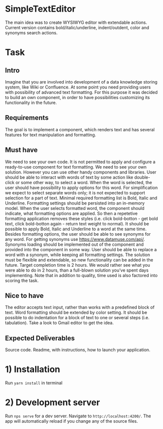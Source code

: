 # SimpleTextEditor

The main idea was to create WYSIWYG editor with extendable actions.
Current version contains bold/italic/underline, indent/outdent, color and synonyms search actions.

# Task

## Intro
Imagine that you are involved into development of a data knowledge storing system, like Wiki or Confluence. At some point you need providing users with possibility of advanced text formatting. For this purpose it was decided to build an own component, in order to have possibilities customizing its functionality in the future.

## Requirements
The goal is to implement a component, which renders text and has several features for text manipulation and formatting.

## Must have
We need to see your own code. It is not permitted to apply and configure a ready-to-use component for text formatting. We need to see your own solution. However you can use other handy components and libraries.
User should be able to interact with words of text by some action like double-click or some other way, to select a word. When the word is selected, the user should have possibility to apply options for this word. For simplification we expect to select separate words only; it is not expected to support selection for a part of text.
Minimal required formatting list is Bold, Italic and Underline.
Formatting settings should be persisted into an in-memory model. When the user selects formatted word, the component should indicate, what formatting options are applied. So then a repetetive formatting application removes these styles (i.e. click bold-botton - get bold text, click bold-botton again - return text weight to normal). It should be possible to apply Bold, Italic and Underline to a word at the same time.
Besides formatting options, the user should be able to see synonyms for any word. For getting synonyms use https://www.datamuse.com/api/. Synonyms loading should be implemented out of the component and provided into the component in some way.
User should be able to replace a word with a synonym, while keeping all formatting settings.
The solution must be flexible and extendable, so new functionality can be added in the future.
Target completion time is 2 hours. We would rather see what you were able to do in 2 hours, than a full-blown solution you’ve spent days implementing. Note that in addition to quality, time used is also factored into scoring the task.
## Nice to have
The editor accepts text input, rather than works with a predefined block of text.
Word formatting should be extended by color setting.
It should be possible to do indentation for a block of text to one or several steps (i.e. tabulation). Take a look to Gmail editor to get the idea.
## Expected Deliverables
Source code.
Readme, with instructions, how to launch your application.

# 1) Installation

Run `yarn install` in terminal

# 2) Development server

Run `nps serve` for a dev server. Navigate to `http://localhost:4200/`. The app will automatically reload if you change any of the source files.

